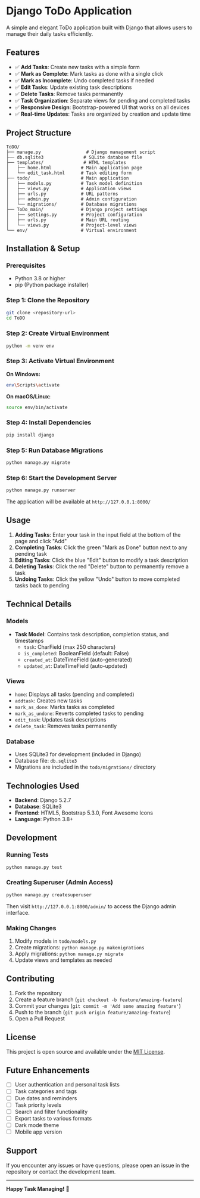 # Django ToDo Application

A simple and elegant ToDo application built with Django that allows users to manage their daily tasks efficiently.

## Features

- ✅ **Add Tasks**: Create new tasks with a simple form
- ✅ **Mark as Complete**: Mark tasks as done with a single click
- ✅ **Mark as Incomplete**: Undo completed tasks if needed
- ✅ **Edit Tasks**: Update existing task descriptions
- ✅ **Delete Tasks**: Remove tasks permanently
- ✅ **Task Organization**: Separate views for pending and completed tasks
- ✅ **Responsive Design**: Bootstrap-powered UI that works on all devices
- ✅ **Real-time Updates**: Tasks are organized by creation and update time

## Project Structure

```
ToDO/
├── manage.py                 # Django management script
├── db.sqlite3               # SQLite database file
├── templates/               # HTML templates
│   ├── home.html           # Main application page
│   └── edit_task.html      # Task editing form
├── todo/                   # Main application
│   ├── models.py           # Task model definition
│   ├── views.py            # Application views
│   ├── urls.py             # URL patterns
│   ├── admin.py            # Admin configuration
│   └── migrations/         # Database migrations
├── ToDo_main/              # Django project settings
│   ├── settings.py         # Project configuration
│   ├── urls.py             # Main URL routing
│   └── views.py            # Project-level views
└── env/                    # Virtual environment
```

## Installation & Setup

### Prerequisites

- Python 3.8 or higher
- pip (Python package installer)

### Step 1: Clone the Repository

```bash
git clone <repository-url>
cd ToDO
```

### Step 2: Create Virtual Environment

```bash
python -m venv env
```

### Step 3: Activate Virtual Environment

**On Windows:**
```bash
env\Scripts\activate
```

**On macOS/Linux:**
```bash
source env/bin/activate
```

### Step 4: Install Dependencies

```bash
pip install django
```

### Step 5: Run Database Migrations

```bash
python manage.py migrate
```

### Step 6: Start the Development Server

```bash
python manage.py runserver
```

The application will be available at `http://127.0.0.1:8000/`

## Usage

1. **Adding Tasks**: Enter your task in the input field at the bottom of the page and click "Add"
2. **Completing Tasks**: Click the green "Mark as Done" button next to any pending task
3. **Editing Tasks**: Click the blue "Edit" button to modify a task description
4. **Deleting Tasks**: Click the red "Delete" button to permanently remove a task
5. **Undoing Tasks**: Click the yellow "Undo" button to move completed tasks back to pending

## Technical Details

### Models

- **Task Model**: Contains task description, completion status, and timestamps
  - `task`: CharField (max 250 characters)
  - `is_completed`: BooleanField (default: False)
  - `created_at`: DateTimeField (auto-generated)
  - `updated_at`: DateTimeField (auto-updated)

### Views

- `home`: Displays all tasks (pending and completed)
- `addtask`: Creates new tasks
- `mark_as_done`: Marks tasks as completed
- `mark_as_undone`: Reverts completed tasks to pending
- `edit_task`: Updates task descriptions
- `delete_task`: Removes tasks permanently

### Database

- Uses SQLite3 for development (included in Django)
- Database file: `db.sqlite3`
- Migrations are included in the `todo/migrations/` directory

## Technologies Used

- **Backend**: Django 5.2.7
- **Database**: SQLite3
- **Frontend**: HTML5, Bootstrap 5.3.0, Font Awesome Icons
- **Language**: Python 3.8+

## Development

### Running Tests

```bash
python manage.py test
```

### Creating Superuser (Admin Access)

```bash
python manage.py createsuperuser
```

Then visit `http://127.0.0.1:8000/admin/` to access the Django admin interface.

### Making Changes

1. Modify models in `todo/models.py`
2. Create migrations: `python manage.py makemigrations`
3. Apply migrations: `python manage.py migrate`
4. Update views and templates as needed

## Contributing

1. Fork the repository
2. Create a feature branch (`git checkout -b feature/amazing-feature`)
3. Commit your changes (`git commit -m 'Add some amazing feature'`)
4. Push to the branch (`git push origin feature/amazing-feature`)
5. Open a Pull Request

## License

This project is open source and available under the [MIT License](LICENSE).

## Future Enhancements

- [ ] User authentication and personal task lists
- [ ] Task categories and tags
- [ ] Due dates and reminders
- [ ] Task priority levels
- [ ] Search and filter functionality
- [ ] Export tasks to various formats
- [ ] Dark mode theme
- [ ] Mobile app version

## Support

If you encounter any issues or have questions, please open an issue in the repository or contact the development team.

---

**Happy Task Managing!** 🎯
